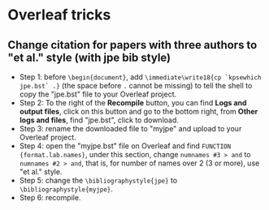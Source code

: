 # Overleaf tricks

## Change citation for papers with three authors to "et al." style (with jpe bib style)
- Step 1: before `\begin{document}`, add ```\immediate\write18{cp `kpsewhich jpe.bst` .}``` (the space before `.` cannot be missing) to tell the shell to copy the "jpe.bst" file to your Overleaf project.
- Step 2: To the right of the **Recompile** button, you can find **Logs and output files**, click on this button and go to the bottom right, from **Other logs and files**, find "jpe.bst", click to download.
- Step 3: rename the downloaded file to "myjpe" and upload to your Overleaf project.
- Step 4: open the "myjpe.bst" file on Overleaf and find `FUNCTION {format.lab.names}`, under this section, change `numnames #3 > and` to `numnames #2 > and`, that is, for number of names over 2 (3 or more), use "et al." style.
- Step 5: change the `\bibliographystyle{jpe}` to `\bibliographystyle{myjpe}`.
- Step 6: recompile.
